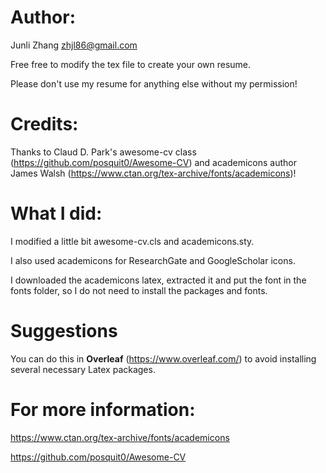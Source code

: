 # Author: 
Junli Zhang <zhjl86@gmail.com>

Free free to modify the tex file to create your own resume. 

Please don't use my resume for anything else without my permission!

# Credits:
Thanks to Claud D. Park's awesome-cv class (https://github.com/posquit0/Awesome-CV) and academicons author James Walsh (https://www.ctan.org/tex-archive/fonts/academicons)!

# What I did:
I modified a little bit awesome-cv.cls and academicons.sty.

I also used academicons for ResearchGate and GoogleScholar icons.

I downloaded the academicons latex, extracted it and put the font in the fonts folder, so I do not need to install the packages and fonts.

# Suggestions
You can do this in **Overleaf** (https://www.overleaf.com/) to avoid installing several necessary Latex packages.

# For more information:

https://www.ctan.org/tex-archive/fonts/academicons

https://github.com/posquit0/Awesome-CV
